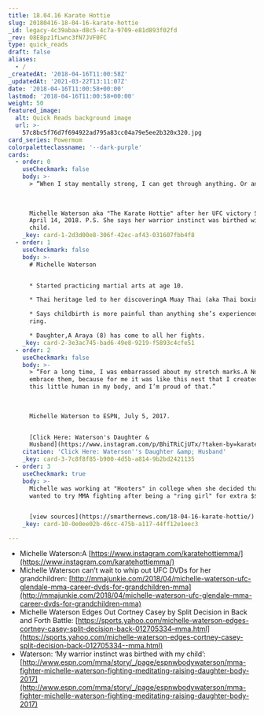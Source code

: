 ```yaml
---
title: 18.04.16 Karate Hottie
slug: 20180416-18-04-16-karate-hottie
_id: legacy-4c39abaa-d8c5-4c7a-9709-e81d893f02fd
_rev: O8E8pz1fLwnc3fN7JVF0FC
type: quick_reads
draft: false
aliases:
  - /
_createdAt: '2018-04-16T11:00:58Z'
_updatedAt: '2021-03-22T13:11:07Z'
date: '2018-04-16T11:00:58+00:00'
lastmod: '2018-04-16T11:00:58+00:00'
weight: 50
featured_image:
  alt: Quick Reads background image
  url: >-
    57c8bc5f76d7f694922ad795a83cc04a79e5ee2b320x320.jpg
card_series: Powermom
colorpaletteclassname: '--dark-purple'
cards:
  - order: 0
    useCheckmark: false
    body: >-
      > “When I stay mentally strong, I can get through anything. Or anyone.”  
        
        
        
      Michelle Waterson aka "The Karate Hottie" after her UFC victory Saturday,
      April 14, 2018. P.S. She says her warrior instinct was birthed with her
      child.
    _key: card-1-2d3d00e8-306f-42ec-af43-031607fbb4f8
  - order: 1
    useCheckmark: false
    body: >-
      # Michelle Waterson


      * Started practicing martial arts at age 10.

      * Thai heritage led to her discoveringA Muay Thai (aka Thai boxing).

      * Says childbirth is more painful than anything she’s experienced in the
      ring.

      * Daughter,A Araya (8) has come to all her fights.
    _key: card-2-3e3ac745-bad6-49e8-9219-f5893c4cfe51
  - order: 2
    useCheckmark: false
    body: >-
      > “For a long time, I was embarrassed about my stretch marks.A Now I
      embrace them, because for me it was like this nest that I created to grow
      this little human in my body, and I’m proud of that.”  
        
        
        
      Michelle Waterson to ESPN, July 5, 2017.


      [Click Here: Waterson's Daughter &
      Husband](https://www.instagram.com/p/BhiTRiCjUTx/?taken-by=karatehottiemma)
    citation: 'Click Here: Waterson''s Daughter &amp; Husband'
    _key: card-3-7c8f8f85-b900-4d5b-a814-9b2bd2421135
  - order: 3
    useCheckmark: true
    body: >-
      Michelle was working at "Hooters" in college when she decided that she
      wanted to try MMA fighting after being a "ring girl" for extra $$.


      [view sources](https://smarthernews.com/18-04-16-karate-hottie/)
    _key: card-10-0e0ee02b-d6cc-475b-a117-44ff12e1eec3

---
```

* Michelle Waterson:A [https://www.instagram.com/karatehottiemma/](https://www.instagram.com/karatehottiemma/)
* Michelle Waterson can’t wait to whip out UFC DVDs for her grandchildren: [http://mmajunkie.com/2018/04/michelle-waterson-ufc-glendale-mma-career-dvds-for-grandchildren-mma](http://mmajunkie.com/2018/04/michelle-waterson-ufc-glendale-mma-career-dvds-for-grandchildren-mma)
* Michelle Waterson Edges Out Cortney Casey by Split Decision in Back and Forth Battle: [https://sports.yahoo.com/michelle-waterson-edges-cortney-casey-split-decision-back-012705334–mma.html](https://sports.yahoo.com/michelle-waterson-edges-cortney-casey-split-decision-back-012705334--mma.html)
* Waterson: ‘My warrior instinct was birthed with my child’: [http://www.espn.com/mma/story/_/page/espnwbodywaterson/mma-fighter-michelle-waterson-fighting-meditating-raising-daughter-body-2017](http://www.espn.com/mma/story/_/page/espnwbodywaterson/mma-fighter-michelle-waterson-fighting-meditating-raising-daughter-body-2017)